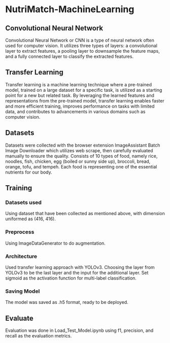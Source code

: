 # NutriMatch-MachineLearning
## Convolutional Neural Network 
Convolutional Neural Network or CNN is a type of neural network often used for computer vision. It utilizes three types of layers: a convolutional layer to extract features, a pooling layer to downsample the feature maps, and a fully connected layer to classify the extracted features.

## Transfer Learning 
Transfer learning is a machine learning technique where a pre-trained model, trained on a large dataset for a specific task, is utilized as a starting point for a new but related task. By leveraging the learned features and representations from the pre-trained model, transfer learning enables faster and more efficient training, improves performance on tasks with limited data, and contributes to advancements in various domains such as computer vision.

## Datasets 
Datasets were collected with the browser extension ImageAssistant Batch Image Downloader which utilizes web scrape, then carefully evaluated manually to ensure the quality. Consists of 10 types of food, namely rice, noodles, fish, chicken, egg (boiled or sunny side up), broccoli, bread, orange, tofu, and tempeh. Each food is representing one of the essential nutrients for our body.

## Training 
### Datasets used 
Using dataset that have been collected as mentioned above, with dimension uniformed as (416, 416).

### Preprocess 
Using ImageDataGenerator to do augmentation. 

### Architecture
Used transfer learning approach with YOLOv3. Choosing the layer from YOLOv3 to be the last layer and the input for the additional layer. Set sigmoid as the activation function for multi-label classification. 

### Saving Model
The model was saved as .h5 format, ready to be deployed.

## Evaluate
Evaluation was done in Load_Test_Model.ipynb using f1, precision, and recall as the evaluation metrics.
